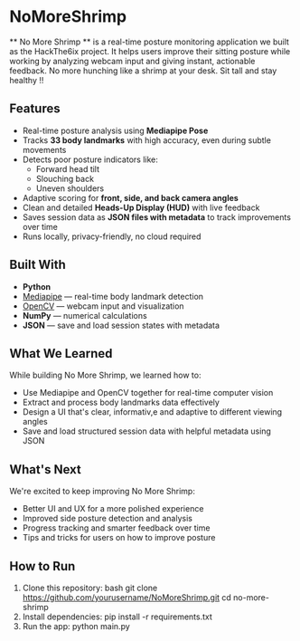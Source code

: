 # NoMoreShrimp
** No More Shrimp ** is a real-time posture monitoring application we built as the HackThe6ix project. It helps users improve their sitting posture
while working by analyzing webcam input and giving instant, actionable feedback. No more hunching like a shrimp at your desk. Sit tall and stay healthy !!

## Features
- Real-time posture analysis using **Mediapipe Pose**
- Tracks **33 body landmarks** with high accuracy, even during subtle movements
- Detects poor posture indicators like:
  - Forward head tilt
  - Slouching back
  - Uneven shoulders
- Adaptive scoring for **front, side, and back camera angles**
- Clean and detailed **Heads-Up Display (HUD)** with live feedback
- Saves session data as **JSON files with metadata** to track improvements over time
- Runs locally, privacy-friendly, no cloud required

## Built With
- **Python**
- [Mediapipe](https://google.github.io/mediapipe/) — real-time body landmark detection
- [OpenCV](https://opencv.org/) — webcam input and visualization
- **NumPy** — numerical calculations
- **JSON** — save and load session states with metadata

## What We Learned
While building No More Shrimp, we learned how to:
- Use Mediapipe and OpenCV together for real-time computer vision
- Extract and process body landmarks data effectively
- Design a UI that's clear, informativ,e and adaptive to different viewing angles
- Save and load structured session data with helpful metadata using JSON

## What's Next
We're excited to keep improving No More Shrimp:
- Better UI and UX for a more polished experience
- Improved side posture detection and analysis
- Progress tracking and smarter feedback over time
- Tips and tricks for users on how to improve posture

## How to Run
1. Clone this repository:
bash
   git clone https://github.com/yourusername/NoMoreShrimp.git
   cd no-more-shrimp
2. Install dependencies:
   pip install -r requirements.txt
3. Run the app:
   python main.py


